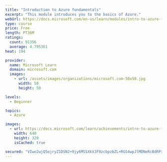 ```yaml
---
title: "Introduction to Azure fundamentals"
excerpt: "This module introduces you to the basics of Azure."
webUrl: https://docs.microsoft.com/en-us/learn/modules/intro-to-azure-fundamentals/
type: course
price: Free
length: PT36M
ratings:
  count: 91356
  average: 4.795361
heat: 194

provider:
  name: Microsoft Learn
  domain: microsoft.com
  images:
    - url: /assets/images/organizations/microsoft.com-50x50.jpg
      width: 50
      height: 50

levels:
  - Beginner

topics:
  - Azure

images:
  - url: https://docs.microsoft.com/learn/achievements/intro-to-azure-fundamentals-social.png
    width: 640
    height: 320
    isCached: true

secured: "VIwo2wjQ5ojryZ1DSN2+9jy6MSSXkVJF9zcbpzbZL+RGS4wpJlMDNeRcBdRPrnCsKED2H/waQKtKQw9j2FPYSs09IIdC16EGNEDwR1QJZ+2t8yt34SSDY6OkYLK0jG+rxiS/1m4ETrCBOGbC11Q9Uq/G/IDXqIml5U1f8d1Nf9dYVwnDU7Vmp4rqesOfTjJpZ+p9D2x42Qx+9c+rfxj+7x2BAHMN9ZvbcvTYJ4Hu9Ve72UVjgaVeQ6IDYJzcU0gkmXzK0+fepjm4PEXbNrq6+rY2MMNJbKS2zx2B42Z8AYgsYwlj50Oswdfe/O5Nd+EIazwk1XktzpbEgSbkexF4OwHxwz9Gde43lowlwhvVlBOCOcVTuq5Z1BowmtQ9knm5qR84b9kTO+iunyKI3H9RCwFHNoFPPZIcRlJfGPztjX8RmitOsAjou7hmpiSP6otk;wL6CIS1h+oqKhkbX3TtTsg=="
---
```


